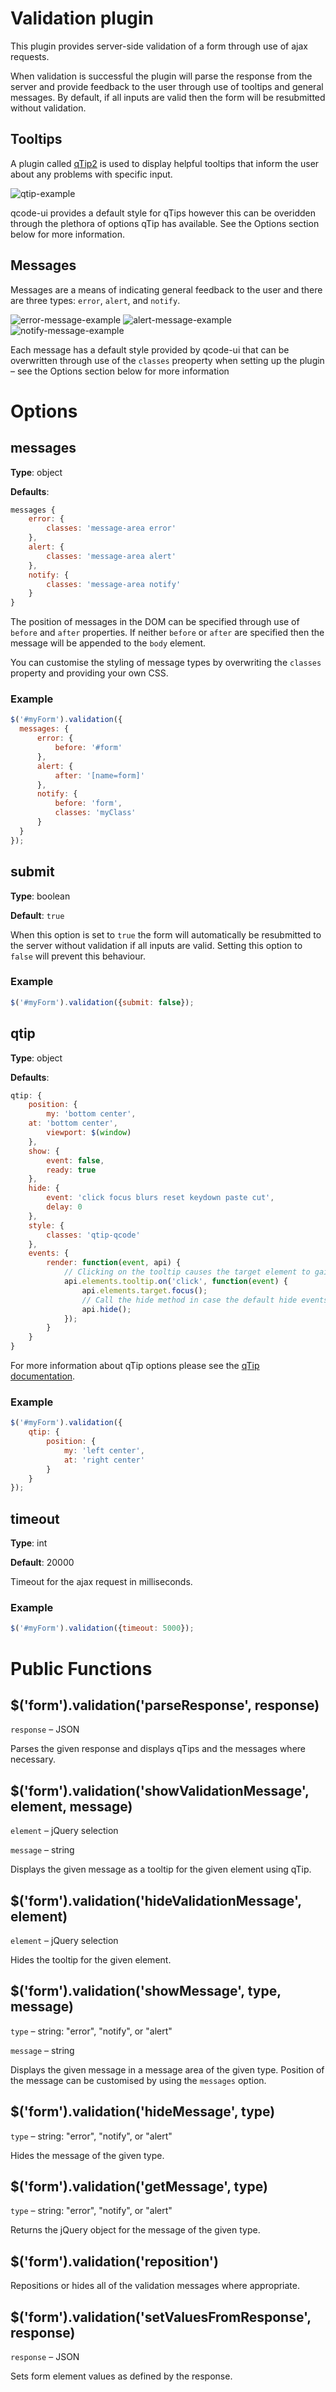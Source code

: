 # Validation plugin

This plugin provides server-side validation of a form through use of ajax requests.

When validation is successful the plugin will parse the response from the server and provide feedback to the user through use of tooltips and general messages. By default, if all inputs are valid then the form will be resubmitted without validation.

## Tooltips

A plugin called [qTip2](http://qtip2.com/) is used to display helpful tooltips that inform the user about any problems with specific input.

![qtip-example](https://cloud.githubusercontent.com/assets/8330836/18712248/774b9062-8005-11e6-9abe-acc9f9e7093f.png)

qcode-ui provides a default style for qTips however this can be overidden through the plethora of options qTip has available. See the Options section below for more information.

## Messages

Messages are a means of indicating general feedback to the user and there are three types: `error`, `alert`, and `notify`.

![error-message-example](https://cloud.githubusercontent.com/assets/8330836/18712257/7c780e1c-8005-11e6-8b28-c0f152658193.png)
![alert-message-example](https://cloud.githubusercontent.com/assets/8330836/18712260/7dbfbc8e-8005-11e6-9510-a516109898d6.png)
![notify-message-example](https://cloud.githubusercontent.com/assets/8330836/18712254/7acd0f68-8005-11e6-9755-bf24b6e7e682.png)

Each message has a default style provided by qcode-ui that can be overwritten through use of the `classes` preoperty when setting up the plugin – see the Options section below for more information

# Options

## messages
**Type**: object

**Defaults**:
```javascript
messages {
    error: {
        classes: 'message-area error'
    },
    alert: {
        classes: 'message-area alert'
    },
    notify: {
        classes: 'message-area notify'
    }
}
```

The position of messages in the DOM can be specified through use of `before` and `after` properties. If neither `before` or `after` are specified then the message will be appended to the `body` element. 

You can customise the styling of message types by overwriting the `classes` property and providing your own CSS.

### Example 
```javascript
$('#myForm').validation({ 
  messages: {
      error: {
          before: '#form'
      },
      alert: {
          after: '[name=form]'
      },
      notify: {
          before: 'form',
          classes: 'myClass'
      }
  }
});
```

## submit
**Type**: boolean

**Default**: `true`

When this option is set to `true` the form will automatically be resubmitted to the server without validation if all inputs are valid. Setting this option to `false` will prevent this behaviour.

### Example
```javascript
$('#myForm').validation({submit: false});
```

## qtip
**Type**: object

**Defaults**:
```javascript
qtip: {    
    position: {	
        my: 'bottom center',
	at: 'bottom center',
        viewport: $(window)
    },
    show: {
        event: false,
        ready: true
    },
    hide: {
        event: 'click focus blurs reset keydown paste cut',
        delay: 0
    },
    style: {
        classes: 'qtip-qcode'
    },
    events: {
        render: function(event, api) {
            // Clicking on the tooltip causes the target element to gain focus and hides the tooltip.
            api.elements.tooltip.on('click', function(event) {
                api.elements.target.focus();
                // Call the hide method in case the default hide events were overwritten
                api.hide();
            });
        }
    }
}
```

For more information about qTip options please see the [qTip documentation](http://qtip2.com/options).

### Example
```javascript
$('#myForm').validation({
    qtip: {    
        position: {	
            my: 'left center',
            at: 'right center'
        }
    }
});
```

## timeout
**Type**: int

**Default**: 20000

Timeout for the ajax request in milliseconds.

### Example
```javascript
$('#myForm').validation({timeout: 5000});
```

# Public Functions

## $('form').validation('parseResponse', response)
`response` – JSON

Parses the given response and displays qTips and the messages where necessary.

## $('form').validation('showValidationMessage', element, message)
`element` –  jQuery selection

`message` – string

Displays the given message as a tooltip for the given element using qTip.

## $('form').validation('hideValidationMessage', element)
`element` – jQuery selection

Hides the tooltip for the given element.

## $('form').validation('showMessage', type, message)
`type` – string: "error", "notify", or "alert"

`message` – string

Displays the given message in a message area of the given type.
Position of the message can be customised by using the `messages` option.

## $('form').validation('hideMessage', type)
`type` – string: "error", "notify", or "alert"

Hides the message of the given type.

## $('form').validation('getMessage', type)
`type` – string: "error", "notify", or "alert"

Returns the jQuery object for the message of the given type.

## $('form').validation('reposition')
Repositions or hides all of the validation messages where appropriate.

## $('form').validation('setValuesFromResponse', response)
`response` – JSON

Sets form element values as defined by the response. 